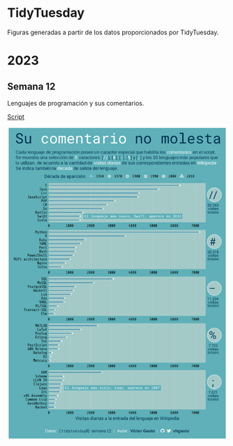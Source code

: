 # TidyTuesday
Figuras generadas a partir de los datos proporcionados por TidyTuesday.

# 2023

## Semana 12

Lenguajes de programación y sus comentarios.

[Script](https://github.com/vhgauto/tidytuesday/blob/main/2023/semana_12/2023-s12_script.R)

![](2023/semana_12/viz.png)
